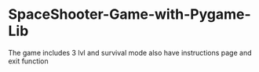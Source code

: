 # SpaceShooter-Game-with-Pygame-Lib
The game includes 3 lvl and survival mode also have instructions page and exit function

